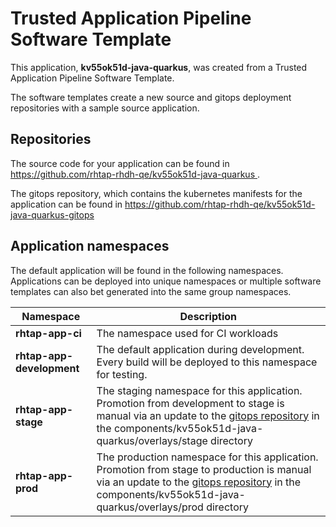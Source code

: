 # Trusted Application Pipeline Software Template

This application, **kv55ok51d-java-quarkus**, was created from a Trusted Application Pipeline Software Template.

The software templates create a new source and gitops deployment repositories with a sample source application. 

## Repositories

The source code for your application can be found in [https://github.com/rhtap-rhdh-qe/kv55ok51d-java-quarkus ](https://github.com/rhtap-rhdh-qe/kv55ok51d-java-quarkus ).
 
The gitops repository, which contains the kubernetes manifests for the application can be found in 
[https://github.com/rhtap-rhdh-qe/kv55ok51d-java-quarkus-gitops ](https://github.com/rhtap-rhdh-qe/kv55ok51d-java-quarkus-gitops ) 

## Application namespaces 

The default application will be found in the following namespaces. Applications can be deployed into unique namespaces or multiple software templates can also bet generated into the same group namespaces.  

|  Namespace   |  Description   |  
| -------- | -------- |
| **rhtap-app-ci** | The namespace used for CI workloads |
| **rhtap-app-development** | The default application during development. Every build will be deployed to this namespace for testing. |
| **rhtap-app-stage** | The staging namespace for this application. Promotion from development to stage is manual via an update to the [gitops repository](https://github.com/rhtap-rhdh-qe/kv55ok51d-java-quarkus-gitops ) in the components/kv55ok51d-java-quarkus/overlays/stage directory |
| **rhtap-app-prod** | The production namespace for this application. Promotion from stage to production is manual via an update to the [gitops repository](https://github.com/rhtap-rhdh-qe/kv55ok51d-java-quarkus-gitops ) in the components/kv55ok51d-java-quarkus/overlays/prod directory |